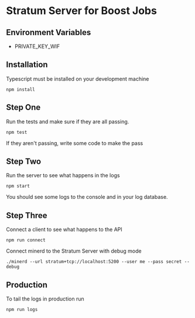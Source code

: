 
# Stratum Server for Boost Jobs

## Environment Variables

- PRIVATE_KEY_WIF

## Installation

Typescript must be installed on your development machine 

```
npm install
```

## Step One

Run the tests and make sure if they are all passing.

```
npm test
```

If they aren't passing, write some code to make the pass

## Step Two

Run the server to see what happens in the logs

```
npm start
```

You should see some logs to the console and in your log database.

## Step Three

Connect a client to see what happens to the API

```
npm run connect
```

Connect minerd to the Stratum Server with debug mode

```
./minerd --url stratum+tcp://localhost:5200 --user me --pass secret --debug
```

## Production

To tail the logs in production run

```
npm run logs
```

